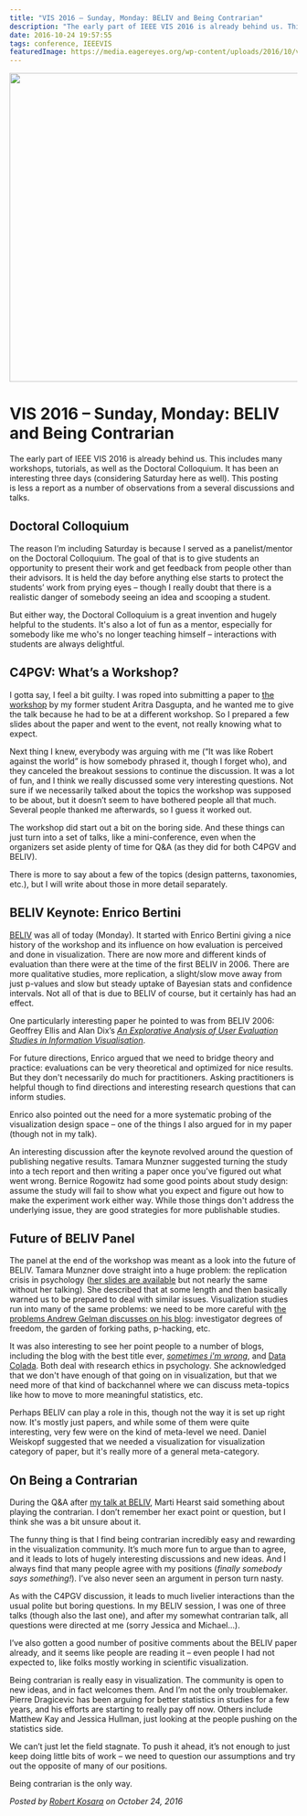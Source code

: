 ```yaml
---
title: "VIS 2016 – Sunday, Monday: BELIV and Being Contrarian"
description: "The early part of IEEE VIS 2016 is already behind us. This includes many workshops, tutorials, as well as the Doctoral Colloquium. It has been an interesting three days (considering Saturday here as well). This posting is less a report as a number of observations from a several discussions and talks."
date: 2016-10-24 19:57:55
tags: conference, IEEEVIS
featuredImage: https://media.eagereyes.org/wp-content/uploads/2016/10/vis2016-monday.jpg
---
```


<p align="center"><img src="https://media.eagereyes.org/wp-content/uploads/2016/10/vis2016-monday.jpg" width="720" height="540" /></p>

# VIS 2016 – Sunday, Monday: BELIV and Being Contrarian

The early part of IEEE VIS 2016 is already behind us. This includes many workshops, tutorials, as well as the Doctoral Colloquium. It has been an interesting three days (considering Saturday here as well). This posting is less a report as a number of observations from a several discussions and talks.

## Doctoral Colloquium

The reason I’m including Saturday is because I served as a panelist/mentor on the Doctoral Colloquium. The goal of that is to give students an opportunity to present their work and get feedback from people other than their advisors. It is held the day before anything else starts to protect the students’ work from prying eyes – though I really doubt that there is a realistic danger of somebody seeing an idea and scooping a student.

But either way, the Doctoral Colloquium is a great invention and hugely helpful to the students. It's also a lot of fun as a mentor, especially for somebody like me who's no longer teaching himself – interactions with students are always delightful.

## C4PGV: What’s a Workshop?

I gotta say, I feel a bit guilty. I was roped into submitting a paper to <a href="http://c4pgv.swansea.ac.uk/">the workshop</a> by my former student Aritra Dasgupta, and he wanted me to give the talk because he had to be at a different workshop. So I prepared a few slides about the paper and went to the event, not really knowing what to expect.

Next thing I knew, everybody was arguing with me (“It was like Robert against the world” is how somebody phrased it, though I forget who), and they canceled the breakout sessions to continue the discussion. It was a lot of fun, and I think we really discussed some very interesting questions. Not sure if we necessarily talked about the topics the workshop was supposed to be about, but it doesn’t seem to have bothered people all that much. Several people thanked me afterwards, so I guess it worked out.

The workshop did start out a bit on the boring side. And these things can just turn into a set of talks, like a mini-conference, even when the organizers set aside plenty of time for Q&amp;A (as they did for both C4PGV and BELIV).

There is more to say about a few of the topics (design patterns, taxonomies, etc.), but I will write about those in more detail separately.

## BELIV Keynote: Enrico Bertini

<a href="http://beliv.cs.univie.ac.at/">BELIV</a> was all of today (Monday). It started with Enrico Bertini giving a nice history of the workshop and its influence on how evaluation is perceived and done in visualization. There are now more and different kinds of evaluation than there were at the time of the first BELIV in 2006. There are more qualitative studies, more replication, a slight/slow move away from just p-values and slow but steady uptake of Bayesian stats and confidence intervals. Not all of that is due to BELIV of course, but it certainly has had an effect.

One particularly interesting paper he pointed to was from BELIV 2006: Geoffrey Ellis and Alan Dix’s <a href="http://comp.eprints.lancs.ac.uk/1264/1/Ellis_Dix_BELIV06.pdf"><em>An Explorative Analysis of User Evaluation Studies in Information Visualisation</em></a>.

For future directions, Enrico argued that we need to bridge theory and practice: evaluations can be very theoretical and optimized for nice results. But they don't necessarily do much for practitioners. Asking practitioners is helpful though to find directions and interesting research questions that can inform studies.

Enrico also pointed out the need for a more systematic probing of the visualization design space – one of the things I also argued for in my paper (though not in my talk).

An interesting discussion after the keynote revolved around the question of publishing negative results. Tamara Munzner suggested turning the study into a tech report and then writing a paper once you've figured out what went wrong. Bernice Rogowitz had some good points about study design: assume the study will fail to show what you expect and figure out how to make the experiment work either way. While those things don't address the underlying issue, they are good strategies for more publishable studies.

## Future of BELIV Panel

The panel at the end of the workshop was meant as a look into the future of BELIV. Tamara Munzner dove straight into a huge problem: the replication crisis in psychology (<a href="https://www.cs.ubc.ca/~tmm/talks.html#vis16">her slides are available</a> but not nearly the same without her talking). She described that at some length and then basically warned us to be prepared to deal with similar issues. Visualization studies run into many of the same problems: we need to be more careful with <a href="http://andrewgelman.com">the problems Andrew Gelman discusses on his blog</a>: investigator degrees of freedom, the garden of forking paths, p-hacking, etc.

It was also interesting to see her point people to a number of blogs, including the blog with the best title ever, <a href="http://sometimesimwrong.typepad.com"><em>sometimes i'm wrong</em></a>, and <a href="http://datacolada.org">Data Colada</a>. Both deal with research ethics in psychology. She acknowledged that we don't have enough of that going on in visualization, but that we need more of that kind of backchannel where we can discuss meta-topics like how to move to more meaningful statistics, etc.

Perhaps BELIV can play a role in this, though not the way it is set up right now. It's mostly just papers, and while some of them were quite interesting, very few were on the kind of meta-level we need. Daniel Weiskopf suggested that we needed a visualization for visualization category of paper, but it's really more of a general meta-category.

## On Being a Contrarian

During the Q&amp;A after <a href="https://eagereyes.org/papers/an-empire-built-on-sand">my talk at BELIV</a>, Marti Hearst said something about playing the contrarian. I don’t remember her exact point or question, but I think she was a bit unsure about it.

The funny thing is that I find being contrarian incredibly easy and rewarding in the visualization community. It’s much more fun to argue than to agree, and it leads to lots of hugely interesting discussions and new ideas. And I always find that many people agree with my positions (<em>finally somebody says something!</em>). I’ve also never seen an argument in person turn nasty.

As with the C4PGV discussion, it leads to much livelier interactions than the usual polite but boring questions. In my BELIV session, I was one of three talks (though also the last one), and after my somewhat contrarian talk, all questions were directed at me (sorry Jessica and Michael…).

I’ve also gotten a good number of positive comments about the BELIV paper already, and it seems like people are reading it – even people I had not expected to, like folks mostly working in scientific visualization.

Being contrarian is really easy in visualization. The community is open to new ideas, and in fact welcomes them. And I’m not the only troublemaker. Pierre Dragicevic has been arguing for better statistics in studies for a few years, and his efforts are starting to really pay off now. Others include Matthew Kay and Jessica Hullman, just looking at the people pushing on the statistics side.

We can’t just let the field stagnate. To push it ahead, it’s not enough to just keep doing little bits of work – we need to question our assumptions and try out the opposite of many of our positions.

Being contrarian is the only way.


_Posted by <a href="/about">Robert Kosara</a> on October 24, 2016_


